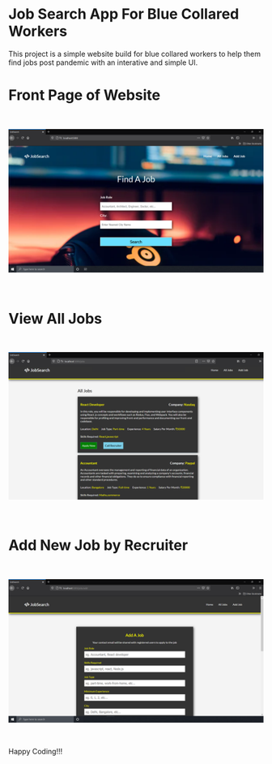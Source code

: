 # Job Search App For Blue Collared Workers

This project is a simple website build for blue collared workers to help them find jobs post pandemic with an interative and simple UI.
<br/>

# Front Page of Website

<br/>

![](public/img/home-page.png)

<br/>

# View All Jobs

<br/>

![](public/img/jobs-page.png)

<br/>

# Add New Job by Recruiter 

<br/>

![](public/img/add-page.png)

<br/>

Happy Coding!!!
